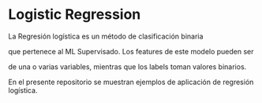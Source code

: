 # Logistic Regression

La Regresión logística es un método de clasificación binaria

que pertenece al ML Supervisado. Los features de este modelo pueden ser 

de una o varias variables, mientras que los labels toman valores binarios.

En el presente repositorio se muestran ejemplos de aplicación de regresión logística.
